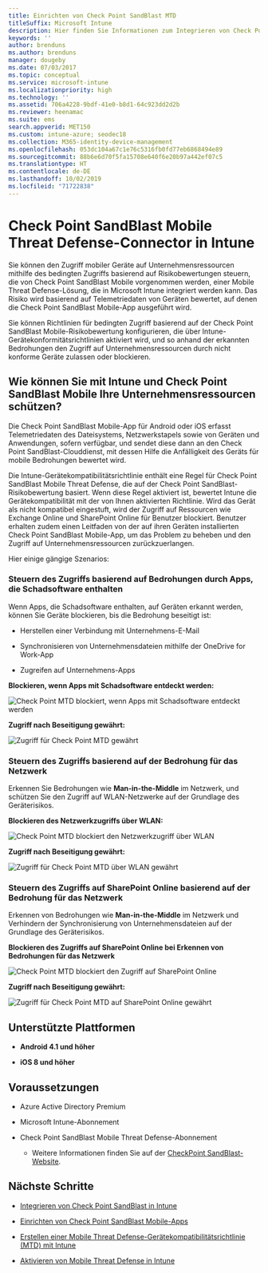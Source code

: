 ```yaml
---
title: Einrichten von Check Point SandBlast MTD
titleSuffix: Microsoft Intune
description: Hier finden Sie Informationen zum Integrieren von Check Point SandBlast Mobile Threat Defense in Intune, um den Zugriff mobiler Geräte auf Ihre Unternehmensressourcen zu steuern.
keywords: ''
author: brenduns
ms.author: brenduns
manager: dougeby
ms.date: 07/03/2017
ms.topic: conceptual
ms.service: microsoft-intune
ms.localizationpriority: high
ms.technology: ''
ms.assetid: 706a4228-9bdf-41e0-b8d1-64c923dd2d2b
ms.reviewer: heenamac
ms.suite: ems
search.appverid: MET150
ms.custom: intune-azure; seodec18
ms.collection: M365-identity-device-management
ms.openlocfilehash: 053dc104a67c1e76c5316fb0fd77eb6868494e89
ms.sourcegitcommit: 88b6e6d70f5fa15708e640f6e20b97a442ef07c5
ms.translationtype: HT
ms.contentlocale: de-DE
ms.lasthandoff: 10/02/2019
ms.locfileid: "71722838"
---
```

# <a name="check-point-sandblast-mobile-threat-defense-connector-with-intune"></a>Check Point SandBlast Mobile Threat Defense-Connector in Intune

Sie können den Zugriff mobiler Geräte auf Unternehmensressourcen mithilfe des bedingten Zugriffs basierend auf Risikobewertungen steuern, die von Check Point SandBlast Mobile vorgenommen werden, einer Mobile Threat Defense-Lösung, die in Microsoft Intune integriert werden kann. Das Risiko wird basierend auf Telemetriedaten von Geräten bewertet, auf denen die Check Point SandBlast Mobile-App ausgeführt wird.

Sie können Richtlinien für bedingten Zugriff basierend auf der Check Point SandBlast Mobile-Risikobewertung konfigurieren, die über Intune-Gerätekonformitätsrichtlinien aktiviert wird, und so anhand der erkannten Bedrohungen den Zugriff auf Unternehmensressourcen durch nicht konforme Geräte zulassen oder blockieren.

## <a name="how-do-intune-and-check-point-sandblast-mobile-help-protect-your-company-resources"></a>Wie können Sie mit Intune und Check Point SandBlast Mobile Ihre Unternehmensressourcen schützen?

Die Check Point SandBlast Mobile-App für Android oder iOS erfasst Telemetriedaten des Dateisystems, Netzwerkstapels sowie von Geräten und Anwendungen, sofern verfügbar, und sendet diese dann an den Check Point SandBlast-Clouddienst, mit dessen Hilfe die Anfälligkeit des Geräts für mobile Bedrohungen bewertet wird.

Die Intune-Gerätekompatibilitätsrichtlinie enthält eine Regel für Check Point SandBlast Mobile Threat Defense, die auf der Check Point SandBlast-Risikobewertung basiert. Wenn diese Regel aktiviert ist, bewertet Intune die Gerätekompatibilität mit der von Ihnen aktivierten Richtlinie. Wird das Gerät als nicht kompatibel eingestuft, wird der Zugriff auf Ressourcen wie Exchange Online und SharePoint Online für Benutzer blockiert. Benutzer erhalten zudem einen Leitfaden von der auf ihren Geräten installierten Check Point SandBlast Mobile-App, um das Problem zu beheben und den Zugriff auf Unternehmensressourcen zurückzuerlangen.

<!-- ## Sample scenarios 
closing syntax for comment above is missing. Please insert closing syntax at intended location. -->

Hier einige gängige Szenarios:

### <a name="control-access-based-on-threats-from-malicious-apps"></a>Steuern des Zugriffs basierend auf Bedrohungen durch Apps, die Schadsoftware enthalten

Wenn Apps, die Schadsoftware enthalten, auf Geräten erkannt werden, können Sie Geräte blockieren, bis die Bedrohung beseitigt ist:

- Herstellen einer Verbindung mit Unternehmens-E-Mail

- Synchronisieren von Unternehmensdateien mithilfe der OneDrive for Work-App

- Zugreifen auf Unternehmens-Apps

**Blockieren, wenn Apps mit Schadsoftware entdeckt werden:**

![Check Point MTD blockiert, wenn Apps mit Schadsoftware entdeckt werden](./media/checkpoint-sandblast-mobile-mobile-threat-defense-connector/checkpoint-MTD-2.PNG)

**Zugriff nach Beseitigung gewährt:**

![Zugriff für Check Point MTD gewährt](./media/checkpoint-sandblast-mobile-mobile-threat-defense-connector/checkpoint-MTD-3.PNG)

### <a name="control-access-based-on-threat-to-network"></a>Steuern des Zugriffs basierend auf der Bedrohung für das Netzwerk

Erkennen Sie Bedrohungen wie **Man-in-the-Middle** im Netzwerk, und schützen Sie den Zugriff auf WLAN-Netzwerke auf der Grundlage des Geräterisikos.

**Blockieren des Netzwerkzugriffs über WLAN:**

![Check Point MTD blockiert den Netzwerkzugriff über WLAN](./media/checkpoint-sandblast-mobile-mobile-threat-defense-connector/checkpoint-MTD-4.PNG)

**Zugriff nach Beseitigung gewährt:**

![Zugriff für Check Point MTD über WLAN gewährt](./media/checkpoint-sandblast-mobile-mobile-threat-defense-connector/checkpoint-MTD-5.PNG)

### <a name="control-access-to-sharepoint-online-based-on-threat-to-network"></a>Steuern des Zugriffs auf SharePoint Online basierend auf der Bedrohung für das Netzwerk

Erkennen von Bedrohungen wie **Man-in-the-Middle** im Netzwerk und Verhindern der Synchronisierung von Unternehmensdateien auf der Grundlage des Geräterisikos.

**Blockieren des Zugriffs auf SharePoint Online bei Erkennen von Bedrohungen für das Netzwerk**

![Check Point MTD blockiert den Zugriff auf SharePoint Online](./media/checkpoint-sandblast-mobile-mobile-threat-defense-connector/checkpoint-MTD-6.PNG)

**Zugriff nach Beseitigung gewährt:**

![Zugriff für Check Point MTD auf SharePoint Online gewährt](./media/checkpoint-sandblast-mobile-mobile-threat-defense-connector/checkpoint-MTD-7.PNG)

## <a name="supported-platforms"></a>Unterstützte Plattformen

- **Android 4.1 und höher**

- **iOS 8 und höher**

## <a name="pre-requisites"></a>Voraussetzungen

- Azure Active Directory Premium

- Microsoft Intune-Abonnement

- Check Point SandBlast Mobile Threat Defense-Abonnement
  - Weitere Informationen finden Sie auf der [CheckPoint SandBlast-Website](https://www.checkpoint.com/).

## <a name="next-steps"></a>Nächste Schritte

- [Integrieren von Check Point SandBlast in Intune](checkpoint-sandblast-mobile-mtd-connector-integration.md)

- [Einrichten von Check Point SandBlast Mobile-Apps](mtd-apps-ios-app-configuration-policy-add-assign.md)

- [Erstellen einer Mobile Threat Defense-Gerätekompatibilitätsrichtlinie (MTD) mit Intune](mtd-device-compliance-policy-create.md)

- [Aktivieren von Mobile Threat Defense in Intune](mtd-connector-enable.md)
